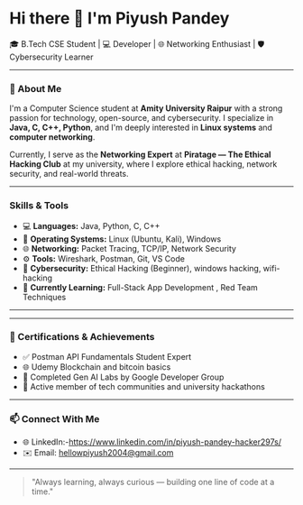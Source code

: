 # Hi there 👋 I'm Piyush Pandey

🎓 B.Tech CSE Student | 💻 Developer | 🌐 Networking Enthusiast | 🛡️ Cybersecurity Learner

---

### 🧠 About Me
I'm a Computer Science student at **Amity University Raipur** with a strong passion for technology, open-source, and cybersecurity. I specialize in **Java, C, C++, Python**, and I'm deeply interested in **Linux systems** and **computer networking**.

Currently, I serve as the **Networking Expert** at **Piratage — The Ethical Hacking Club** at my university, where I explore ethical hacking, network security, and real-world threats.

---

###  Skills & Tools

- 💻 **Languages:** Java, Python, C, C++
- 🐧 **Operating Systems:** Linux (Ubuntu, Kali), Windows
- 🌐 **Networking:** Packet Tracing, TCP/IP, Network Security
- ⚙️ **Tools:** Wireshark, Postman, Git, VS Code
- 🔐 **Cybersecurity:** Ethical Hacking (Beginner), windows hacking, wifi-hacking
- 🌱 **Currently Learning:** Full-Stack App Development , Red Team Techniques

---

---

### 📜 Certifications & Achievements

- ✅ Postman API Fundamentals Student Expert  
- 🌐 Udemy Blockchain and bitcoin basics
- 🌟 Completed Gen AI Labs by Google Developer Group  
- 🧠 Active member of tech communities and university hackathons  

---

### 📫 Connect With Me

- 🌐 LinkedIn:-https://www.linkedin.com/in/piyush-pandey-hacker297s/
- ✉️ Email: hellowpiyush2004@gmail.com

---

> "Always learning, always curious — building one line of code at a time."

